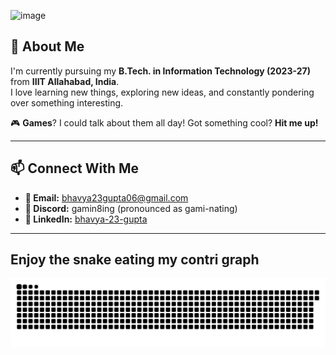 ![image](https://github.com/user-attachments/assets/b362e7da-1aec-496e-b0f5-970970e99e00)



## 🚀 About Me

I'm currently pursuing my **B.Tech. in Information Technology (2023-27)** from **IIIT Allahabad, India**.  
I love learning new things, exploring new ideas, and constantly pondering over something interesting.

🎮 **Games**? I could talk about them all day! Got something cool? **Hit me up!**

---

## 📫 Connect With Me

- **📧 Email:** [bhavya23gupta06@gmail.com](mailto:bhavya23gupta06@gmail.com)
- **💬 Discord:** gamin8ing (pronounced as gami-nating)
- **💼 LinkedIn:** [bhavya-23-gupta](https://linkedin.com/in/bhavya-23-gupta)

---

## Enjoy the snake eating my contri graph

![snake eating](https://github.com/Gamin8ing/Gamin8ing/blob/output/snake.svg)

###
